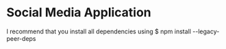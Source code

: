 # Social Media Application

I recommend that you install all dependencies using $ npm install --legacy-peer-deps
